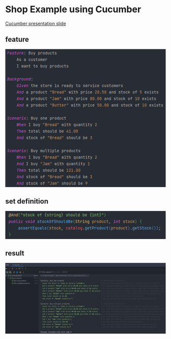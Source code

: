 # Shop Example using Cucumber

[Cucumber presentation slide](https://github.com/ladyusa/cucumber-atm/blob/master/cucumber.pdf)

## feature
<img src="feature.png" width="542" alt="">

## set definition
<img src="setdef.png" width="539" alt="">

## result
<img src="result.png" width="1370" alt="">